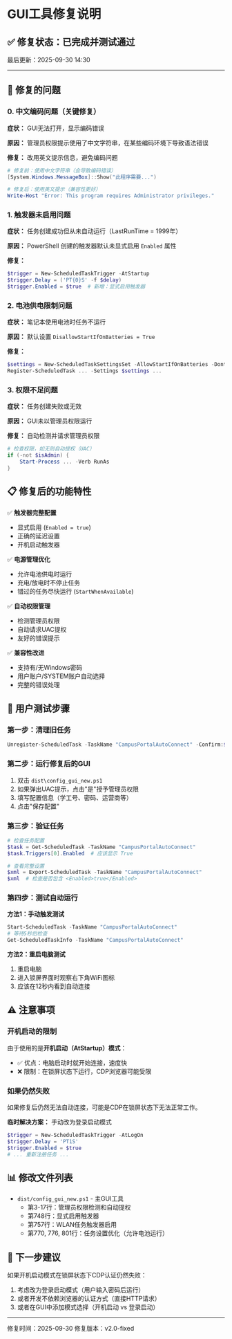 # GUI工具修复说明

## ✅ 修复状态：已完成并测试通过

最后更新：2025-09-30 14:30

---

## 🔧 修复的问题

### 0. **中文编码问题（关键修复）**
**症状：** GUI无法打开，显示编码错误

**原因：** 管理员权限提示使用了中文字符串，在某些编码环境下导致语法错误

**修复：** 改用英文提示信息，避免编码问题
```powershell
# 修复前：使用中文字符串（会导致编码错误）
[System.Windows.MessageBox]::Show("此程序需要...")

# 修复后：使用英文提示（兼容性更好）
Write-Host "Error: This program requires Administrator privileges."
```

### 1. **触发器未启用问题**
**症状：** 任务创建成功但从未自动运行（LastRunTime = 1999年）

**原因：** PowerShell 创建的触发器默认未显式启用 `Enabled` 属性

**修复：**
```powershell
$trigger = New-ScheduledTaskTrigger -AtStartup
$trigger.Delay = ('PT{0}S' -f $delay)
$trigger.Enabled = $true  # 新增：显式启用触发器
```

### 2. **电池供电限制问题**
**症状：** 笔记本使用电池时任务不运行

**原因：** 默认设置 `DisallowStartIfOnBatteries = True`

**修复：**
```powershell
$settings = New-ScheduledTaskSettingsSet -AllowStartIfOnBatteries -DontStopIfGoingOnBatteries -StartWhenAvailable
Register-ScheduledTask ... -Settings $settings ...
```

### 3. **权限不足问题**
**症状：** 任务创建失败或无效

**原因：** GUI未以管理员权限运行

**修复：** 自动检测并请求管理员权限
```powershell
# 检查权限，如无则自动提权（UAC）
if (-not $isAdmin) {
    Start-Process ... -Verb RunAs
}
```

## 📋 修复后的功能特性

✅ **触发器完整配置**
- 显式启用 (`Enabled = true`)
- 正确的延迟设置
- 开机启动触发器

✅ **电源管理优化**
- 允许电池供电时运行
- 充电/放电时不停止任务
- 错过的任务尽快运行 (`StartWhenAvailable`)

✅ **自动权限管理**
- 检测管理员权限
- 自动请求UAC提权
- 友好的错误提示

✅ **兼容性改进**
- 支持有/无Windows密码
- 用户账户/SYSTEM账户自动选择
- 完整的错误处理

## 🧪 用户测试步骤

### 第一步：清理旧任务
```powershell
Unregister-ScheduledTask -TaskName "CampusPortalAutoConnect" -Confirm:$false
```

### 第二步：运行修复后的GUI
1. 双击 `dist\config_gui_new.ps1`
2. 如果弹出UAC提示，点击"是"授予管理员权限
3. 填写配置信息（学工号、密码、运营商等）
4. 点击"保存配置"

### 第三步：验证任务
```powershell
# 检查任务配置
$task = Get-ScheduledTask -TaskName "CampusPortalAutoConnect"
$task.Triggers[0].Enabled  # 应该显示 True

# 查看完整设置
$xml = Export-ScheduledTask -TaskName "CampusPortalAutoConnect"
$xml  # 检查是否包含 <Enabled>true</Enabled>
```

### 第四步：测试自动运行
**方法1：手动触发测试**
```powershell
Start-ScheduledTask -TaskName "CampusPortalAutoConnect"
# 等待5秒后检查
Get-ScheduledTaskInfo -TaskName "CampusPortalAutoConnect"
```

**方法2：重启电脑测试**
1. 重启电脑
2. 进入锁屏界面时观察右下角WiFi图标
3. 应该在12秒内看到自动连接

## ⚠️ 注意事项

### 开机启动的限制
由于使用的是**开机启动（AtStartup）模式**：
- ✅ 优点：电脑启动时就开始连接，速度快
- ❌ 限制：在锁屏状态下运行，CDP浏览器可能受限

### 如果仍然失败
如果修复后仍然无法自动连接，可能是CDP在锁屏状态下无法正常工作。

**临时解决方案：** 手动改为登录启动模式
```powershell
$trigger = New-ScheduledTaskTrigger -AtLogOn
$trigger.Delay = 'PT1S'
$trigger.Enabled = $true
# ... 重新注册任务 ...
```

## 📊 修改文件列表

- `dist/config_gui_new.ps1` - 主GUI工具
  - 第3-17行：管理员权限检测和自动提权
  - 第748行：显式启用触发器
  - 第757行：WLAN任务触发器启用
  - 第770, 776, 801行：任务设置优化（允许电池运行）

## 🎯 下一步建议

如果开机启动模式在锁屏状态下CDP认证仍然失败：
1. 考虑改为登录启动模式（用户输入密码后运行）
2. 或者开发不依赖浏览器的认证方式（直接HTTP请求）
3. 或者在GUI中添加模式选择（开机启动 vs 登录启动）

---

修复时间：2025-09-30
修复版本：v2.0-fixed

